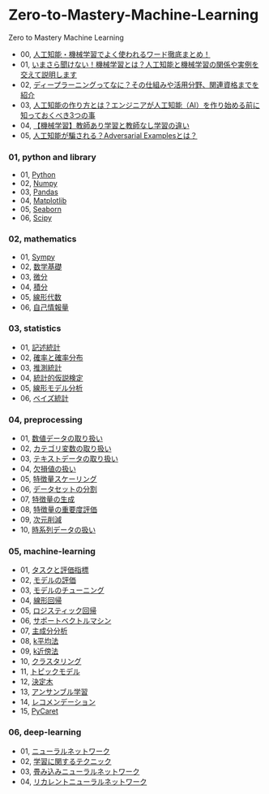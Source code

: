 # Zero-to-Mastery-Machine-Learning
Zero to Mastery Machine Learning
- 00, [人工知能・機械学習でよく使われるワード徹底まとめ！](https://rightcode.co.jp/blog/information-technology/artificial-intelligence-machine-learning-word)
- 01, [いまさら聞けない！機械学習とは？人工知能と機械学習の関係や実例を交えて説明します](https://www.codexa.net/what-is-machine-learning/)
- 02, [ディープラーニングってなに？その仕組みや活用分野、関連資格までを紹介](https://rightcode.co.jp/blog/information-technology/deeplearning-structure-utilization)
- 03, [人工知能の作り方とは？エンジニアが人工知能（AI）を作り始める前に知っておくべき3つの事](https://www.codexa.net/how-to-build-artificial-intelligence/)
- 04, [【機械学習】教師あり学習と教師なし学習の違い](https://www.youtube.com/watch?v=U8uqieKYtY4)
- 05, [人工知能が騙される？Adversarial Examplesとは？](https://rightcode.co.jp/blog/information-technology/ai-adversarial-examples)

### 01, python and library
- 01, [Python](01%2C%20Python)
- 02, [Numpy](02%2C%20numpy)
- 03, [Pandas](03%2C%20pandas)
- 04, [Matplotlib](04%2C%20matplotlib)
- 05, [Seaborn](05%2C%20seaborn)
- 06, [Scipy](06%2C%20scipy)

### 02, mathematics
- 01, [Sympy](01%2C%20Sympy)
- 02, [数学基礎](02%2C%20%E6%95%B0%E5%AD%A6%E5%9F%BA%E7%A4%8E)
- 03, [微分](03%2C%20%E5%BE%AE%E5%88%86)
- 04, [積分](04%2C%20%E7%A9%8D%E5%88%86)
- 05, [線形代数](05%2C%20%E7%B7%9A%E5%BD%A2%E4%BB%A3%E6%95%B0)
- 06, [自己情報量](06%2C%20%E8%87%AA%E5%B7%B1%E6%83%85%E5%A0%B1%E9%87%8F)

### 03, statistics
- 01, [記述統計](01%2C%20%E8%A8%98%E8%BF%B0%E7%B5%B1%E8%A8%88)
- 02, [確率と確率分布](02%2C%20%E7%A2%BA%E7%8E%87%E3%81%A8%E7%A2%BA%E7%8E%87%E5%88%86%E5%B8%83)
- 03, [推測統計](03%2C%20%E6%8E%A8%E6%B8%AC%E7%B5%B1%E8%A8%88)
- 04, [統計的仮説検定](04%2C%20%E7%B5%B1%E8%A8%88%E7%9A%84%E4%BB%AE%E8%AA%AC%E6%A4%9C%E5%AE%9A)
- 05, [線形モデル分析](05%2C%20%E7%B7%9A%E5%BD%A2%E3%83%A2%E3%83%87%E3%83%AB%E5%88%86%E6%9E%90)
- 06, [ベイズ統計](06%2C%20%E3%83%99%E3%82%A4%E3%82%BA%E7%B5%B1%E8%A8%88)

### 04, preprocessing
- 01, [数値データの取り扱い](01%2C%20%E6%95%B0%E5%80%A4%E3%83%87%E3%83%BC%E3%82%BF%E3%81%AE%E5%8F%96%E3%82%8A%E6%89%B1%E3%81%84)
- 02, [カテゴリ変数の取り扱い](02%2C%20%E3%82%AB%E3%83%86%E3%82%B4%E3%83%AA%E5%A4%89%E6%95%B0%E3%81%AE%E5%8F%96%E3%82%8A%E6%89%B1%E3%81%84)
- 03, [テキストデータの取り扱い](03%2C%20%E3%83%86%E3%82%AD%E3%82%B9%E3%83%88%E3%83%87%E3%83%BC%E3%82%BF%E3%81%AE%E5%8F%96%E3%82%8A%E6%89%B1%E3%81%84)
- 04, [欠損値の扱い](04%2C%20%E6%AC%A0%E6%90%8D%E5%80%A4%E3%81%AE%E6%89%B1%E3%81%84)
- 05, [特徴量スケーリング](05%2C%20%E7%89%B9%E5%BE%B4%E9%87%8F%E3%82%B9%E3%82%B1%E3%83%BC%E3%83%AA%E3%83%B3%E3%82%B0)
- 06, [データセットの分割](06%2C%20%E3%83%87%E3%83%BC%E3%82%BF%E3%82%BB%E3%83%83%E3%83%88%E3%81%AE%E5%88%86%E5%89%B2)
- 07, [特徴量の生成](07%2C%20%E7%89%B9%E5%BE%B4%E9%87%8F%E3%81%AE%E7%94%9F%E6%88%90)
- 08, [特徴量の重要度評価](08%2C%20%E7%89%B9%E5%BE%B4%E9%87%8F%E3%81%AE%E9%87%8D%E8%A6%81%E5%BA%A6%E8%A9%95%E4%BE%A1)
- 09, [次元削減](09%2C%20%E6%AC%A1%E5%85%83%E5%89%8A%E6%B8%9B)
- 10, [時系列データの扱い](10%2C%20%E6%99%82%E7%B3%BB%E5%88%97%E3%83%87%E3%83%BC%E3%82%BF%E3%81%AE%E6%89%B1%E3%81%84)

### 05, machine-learning
- 01, [タスクと評価指標](01%2C%20%E3%82%BF%E3%82%B9%E3%82%AF%E3%81%A8%E8%A9%95%E4%BE%A1%E6%8C%87%E6%A8%99)
- 02, [モデルの評価](02%2C%20%E3%83%A2%E3%83%87%E3%83%AB%E3%81%AE%E8%A9%95%E4%BE%A1)
- 03, [モデルのチューニング](03%2C%20%E3%83%A2%E3%83%87%E3%83%AB%E3%81%AE%E3%83%81%E3%83%A5%E3%83%BC%E3%83%8B%E3%83%B3%E3%82%B0)
- 04, [線形回帰](04%2C%20%E7%B7%9A%E5%BD%A2%E5%9B%9E%E5%B8%B0)
- 05, [ロジスティック回帰](05%2C%20%E3%83%AD%E3%82%B8%E3%82%B9%E3%83%86%E3%82%A3%E3%83%83%E3%82%AF%E5%9B%9E%E5%B8%B0)
- 06, [サポートベクトルマシン](06%2C%20%E3%82%B5%E3%83%9D%E3%83%BC%E3%83%88%E3%83%99%E3%82%AF%E3%83%88%E3%83%AB%E3%83%9E%E3%82%B7%E3%83%B3)
- 07, [主成分分析](07%2C%20%E4%B8%BB%E6%88%90%E5%88%86%E5%88%86%E6%9E%90)
- 08, [k平均法](08%2C%20k%E5%B9%B3%E5%9D%87%E6%B3%95)
- 09, [k近傍法](09%2C%20k%E8%BF%91%E5%82%8D%E6%B3%95)
- 10, [クラスタリング](10%2C%20%E3%82%AF%E3%83%A9%E3%82%B9%E3%82%BF%E3%83%AA%E3%83%B3%E3%82%B0)
- 11, [トピックモデル](11%2C%20%E3%83%88%E3%83%94%E3%83%83%E3%82%AF%E3%83%A2%E3%83%87%E3%83%AB)
- 12, [決定木](12%2C%20%E6%B1%BA%E5%AE%9A%E6%9C%A8)
- 13, [アンサンブル学習](13%2C%20%E3%82%A2%E3%83%B3%E3%82%B5%E3%83%B3%E3%83%96%E3%83%AB%E5%AD%A6%E7%BF%92)
- 14, [レコメンデーション](14%2C%20%E3%83%AC%E3%82%B3%E3%83%A1%E3%83%B3%E3%83%87%E3%83%BC%E3%82%B7%E3%83%A7%E3%83%B3)
- 15, [PyCaret](15%2C%20PyCaret)

### 06, deep-learning
- 01, [ニューラルネットワーク](01%2C%20%E3%83%8B%E3%83%A5%E3%83%BC%E3%83%A9%E3%83%AB%E3%83%8D%E3%83%83%E3%83%88%E3%83%AF%E3%83%BC%E3%82%AF)
- 02, [学習に関するテクニック](02%2C%20%E5%AD%A6%E7%BF%92%E3%81%AB%E9%96%A2%E3%81%99%E3%82%8B%E3%83%86%E3%82%AF%E3%83%8B%E3%83%83%E3%82%AF)
- 03, [畳み込みニューラルネットワーク](03%2C%20%E7%95%B3%E3%81%BF%E8%BE%BC%E3%81%BF%E3%83%8B%E3%83%A5%E3%83%BC%E3%83%A9%E3%83%AB%E3%83%8D%E3%83%83%E3%83%88%E3%83%AF%E3%83%BC%E3%82%AF)
- 04, [リカレントニューラルネットワーク](04%2C%20%E3%83%AA%E3%82%AB%E3%83%AC%E3%83%B3%E3%83%88%E3%83%8B%E3%83%A5%E3%83%BC%E3%83%A9%E3%83%AB%E3%83%8D%E3%83%83%E3%83%88%E3%83%AF%E3%83%BC%E3%82%AF)
